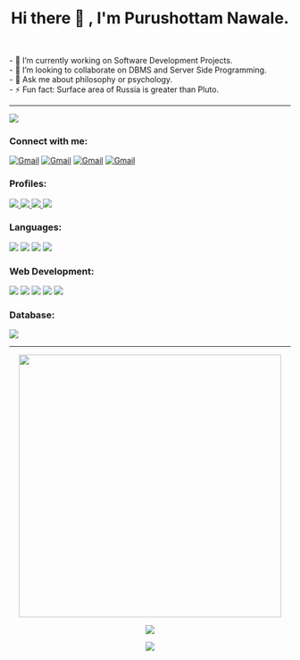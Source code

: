 <h1 align="center">Hi there 👋 , I'm Purushottam Nawale. </h1><br>

<p>
- 🔭 I’m currently working on Software Development Projects.<br>
- 🤔 I’m looking to collaborate on DBMS and Server Side Programming.<br>
- 💬 Ask me about philosophy or psychology.<br>
- ⚡ Fun fact: Surface area of Russia is greater than Pluto.<br>
</p>
<hr>

![](https://komarev.com/ghpvc/?username=purushottamnawale)

<div>
<h3>Connect with me:</h3>
<a href="mailto:nawalepurushottam@gmail.com"><img alt="Gmail" src="https://img.shields.io/badge/Gmail-D14836?style=for-the-badge&logo=gmail&logoColor=white"/></a>
<a href="https://www.linkedin.com/in/purushottamnawale/"><img alt="Gmail" src="https://img.shields.io/badge/LinkedIn-0077B5?style=for-the-badge&logo=linkedin&logoColor=white"/></a>
<a href="discordapp.com/users/755837203564724264"><img alt="Gmail" src="https://img.shields.io/badge/Discord-7289DA?style=for-the-badge&logo=discord&logoColor=white"/></a>
<a href="https://stackoverflow.com/users/17721722/ph0en1x"><img alt="Gmail" src="https://img.shields.io/badge/Stack_Overflow-FE7A16?style=for-the-badge&logo=stack-overflow&logoColor=white"/></a>
</br>
</div>

<div>
<h3>Profiles:</h3>
<a href="https://auth.geeksforgeeks.org/user/purushottamnawale/" target="_blank" rel="noreferrer"  > <img src="https://img.shields.io/badge/GeeksforGeeks-298D46?style=for-the-badge&logo=geeksforgeeks&logoColor=white"/> </a>
<a href="https://www.kaggle.com/purushottamnawale" target="_blank" rel="noreferrer"  > <img src="https://img.shields.io/badge/Kaggle-20BEFF?style=for-the-badge&logo=Kaggle&logoColor=white"/> </a>
<a href="https://www.sololearn.com/profile/25352930" target="_blank" rel="noreferrer"  > <img src="https://img.shields.io/badge/-Sololearn-3a464b?style=for-the-badge&logo=Sololearn&logoColor=white"/> </a>
<a href="https://www.hackerrank.com/nawalepb" target="_blank" rel="noreferrer"  > <img src="https://img.shields.io/badge/-Hackerrank-2EC866?style=for-the-badge&logo=HackerRank&logoColor=white"/> </a> 
</br>
</div>

<div>
<h3>Languages:</h3>
  <img src=https://img.shields.io/badge/C-00599C?style=for-the-badge&logo=c&logoColor=white>
  <img src=https://img.shields.io/badge/C%2B%2B-00599C?style=for-the-badge&logo=c%2B%2B&logoColor=white>
  <img src=https://img.shields.io/badge/Java-ED8B00?style=for-the-badge&logo=openjdk&logoColor=white>
  <img src=https://img.shields.io/badge/Python-3776AB?style=for-the-badge&logo=python&logoColor=white>
</div>

<div>
<h3>Web Development:</h3>
  <img src=https://img.shields.io/badge/HTML5-E34F26?style=for-the-badge&logo=html5&logoColor=white>
  <img src=https://img.shields.io/badge/CSS3-1572B6?style=for-the-badge&logo=css3&logoColor=white>
  <img src=https://img.shields.io/badge/JavaScript-F7DF1E?style=for-the-badge&logo=javascript&logoColor=black>
  <img src=https://img.shields.io/badge/PHP-777BB4?style=for-the-badge&logo=php&logoColor=white>
  <img src=https://img.shields.io/badge/React-20232A?style=for-the-badge&logo=react&logoColor=61DAFB>
</div>

<div>
<h3>Database:</h3>
  <img src=https://img.shields.io/badge/MySQL-005C84?style=for-the-badge&logo=mysql&logoColor=white>
</div>
<hr>



<p align="center"><img src="https://github-readme-stats.vercel.app/api?username=purushottamnawale&show_icons=true&locale=en&count_private=true&theme=tokyonight" width="470"/></P>
<p align="center"><img  src="https://github-readme-streak-stats.herokuapp.com/?user=purushottamnawale&theme=tokyonight"/></p>
<p align="center"><img src="https://github-readme-stats.vercel.app/api/top-langs/?username=purushottamnawale&layout=compact&exclude_repo=PPL_Assignments&theme=tokyonight"/></p>






<!-- ### Hi there 👋 -->

<!--
**purushottamnawale/purushottamnawale** is a ✨ _special_ ✨ repository because its `README.md` (this file) appears on your GitHub profile.

Here are some ideas to get you started:

- 🔭 I’m currently working on Software Development Projects.
- 🌱 I’m currently learning Data Structure & Algorithms.
- 👯 I’m looking to collaborate on Web Development Projects.
- 🤔 I’m looking for help with DBMS and server side programming.
- 💬 Ask me about philosophy or psychology.
- 📫 How to reach me: nawalepurushottam@gmail.com
- 😄 Pronouns: 
- ⚡ Fun fact: Size of Russia is greater than Pluto.
-->
